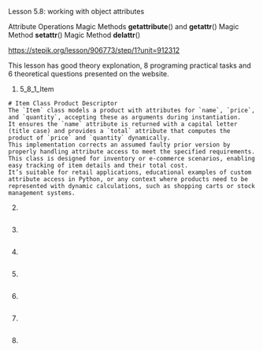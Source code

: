 Lesson 5.8: working with object attributes

Attribute Operations
Magic Methods **getattribute**() and **getattr**()
Magic Method **setattr**()
Magic Method **delattr**()

https://stepik.org/lesson/906773/step/1?unit=912312

This lesson has good theory explonation, 8 programing practical tasks and 6 theoretical questions presented on the website.

1. 5_8_1_Item

```
# Item Class Product Descriptor
The `Item` class models a product with attributes for `name`, `price`, and `quantity`, accepting these as arguments during instantiation.
It ensures the `name` attribute is returned with a capital letter (title case) and provides a `total` attribute that computes the product of `price` and `quantity` dynamically.
This implementation corrects an assumed faulty prior version by properly handling attribute access to meet the specified requirements.
This class is designed for inventory or e-commerce scenarios, enabling easy tracking of item details and their total cost.
It’s suitable for retail applications, educational examples of custom attribute access in Python, or any context where products need to be represented with dynamic calculations, such as shopping carts or stock management systems.
```

2.

```

```

3.

```

```

4.

```

```

5.

```

```

6.

```

```

7.

```

```

8.

```

```
